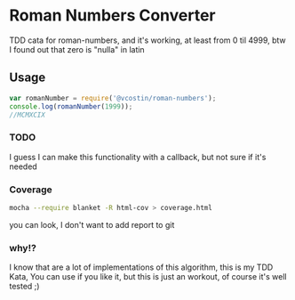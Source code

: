 # Roman Numbers Converter

TDD cata for roman-numbers, and it's working, at least  from 0 til 4999, btw I found out that zero is "nulla" in latin


## Usage
```javascript
var romanNumber = require('@vcostin/roman-numbers');
console.log(romanNumber(1999));
//MCMXCIX
```
### TODO
I guess I can make this functionality with a callback, but not sure if it's needed 

### Coverage
```bash 
mocha --require blanket -R html-cov > coverage.html
```
you can look, I don't want to add report to git 

### why!?
I know that are a lot of implementations of this algorithm, this is my TDD Kata, You can use if you like it, but this is just an workout, of course it's well tested ;)
